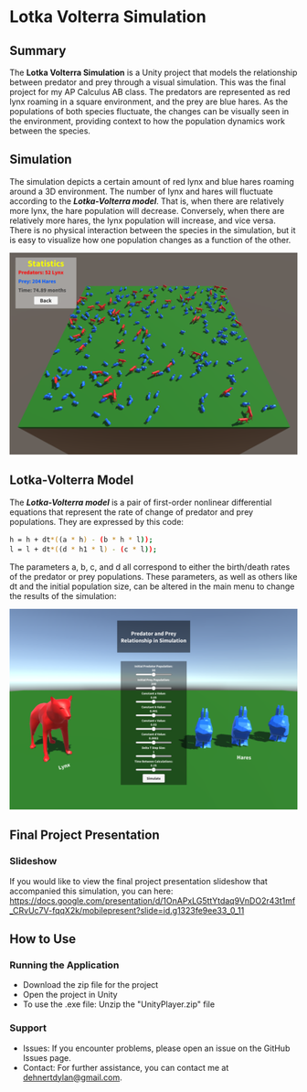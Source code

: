 # Lotka Volterra Simulation

## Summary
The **Lotka Volterra Simulation** is a Unity project that models the relationship between predator and prey through a visual simulation. This was the final project for my AP Calculus AB class. The predators are represented as red lynx roaming in a square environment, and the prey are blue hares. As the populations of both species fluctuate, the changes can be visually seen in the environment, providing context to how the population dynamics work between the species.

## Simulation
The simulation depicts a certain amount of red lynx and blue hares roaming around a 3D environment. The number of lynx and hares will fluctuate according to the ***Lotka-Volterra model***. That is, when there are relatively more lynx, the hare population will decrease. Conversely, when there are relatively more hares, the lynx population will increase, and vice versa. There is no physical interaction between the species in the simulation, but it is easy to visualize how one population changes as a function of the other.

![Alt text](git_pic1.png)

## Lotka-Volterra Model

The ***Lotka-Volterra model*** is a pair of first-order nonlinear differential equations that represent the rate of change of predator and prey populations. They are expressed by this code:

```bash
h = h + dt*((a * h) - (b * h * l));
l = l + dt*((d * h1 * l) - (c * l));
```
The parameters a, b, c, and d all correspond to either the birth/death rates of the predator or prey populations. These parameters, as well as others like dt and the initial population size, can be altered in the main menu to change the results of the simulation:

![Alt text](git_pic2.png)

## Final Project Presentation

### Slideshow
If you would like to view the final project presentation slideshow that accompanied this simulation, you can here: https://docs.google.com/presentation/d/1OnAPxLG5ttYtdaq9VnDO2r43t1mf_CRvUc7V-fqqX2k/mobilepresent?slide=id.g1323fe9ee33_0_11

## How to Use

### Running the Application
- Download the zip file for the project
- Open the project in Unity
- To use the .exe file: Unzip the "UnityPlayer.zip" file

### Support
- Issues: If you encounter problems, please open an issue on the GitHub Issues page.
- Contact: For further assistance, you can contact me at dehnertdylan@gmail.com.
